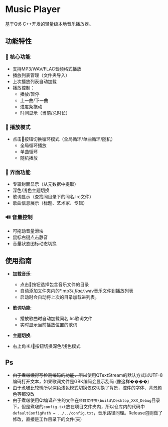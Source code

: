 # Music Player

基于Qt6 C++开发的轻量级本地音乐播放器。

## 功能特性

### 🎵 核心功能
- 支持MP3/WAV/FLAC音频格式播放
- 播放列表管理（文件夹导入）
- 上次播放列表自动加载
- 播放控制：
  - 播放/暂停
  - 上一曲/下一曲
  - 进度条拖动
  - 时间显示（当前/总时长）

### 🔁 播放模式
- 点击🔄按钮切换循环模式（全局循环/单曲循环/随机）
  - 全局循环播放
  - 单曲循环
  - 随机播放

### 🎨 界面功能
- 专辑封面显示（从元数据中提取）
- 深色/浅色主题切换
- 歌词显示（查找同目录下的同名.lrc文件）
- 歌曲信息展示（标题、艺术家、专辑）

### 🔊 音量控制
- 可拖动音量滑块
- 鼠标右键点击静音
- 音量状态图标动态切换

## 使用指南

 - **加载音乐**:
   - 点击📂按钮选择包含音乐文件的目录
   - 自动添加文件夹内的*.mp3/*.flac/*.wav音乐文件到播放列表
   - 启动时会自动将上次的目录加载进列表。

 - **歌词功能**:
   - 播放歌曲时自动加载同名.lrc歌词文件
   - 实时显示当前播放位置的歌词

 -  **主题切换**:
   - 右上角☀/🌙按钮切换深色/浅色模式
   
## Ps
 - ~~由于煮啵懒得写检测编码的功能，所以~~使用QTextStream的默认方式以UTF-8编码打开文本，如果歌词文件是GBK编码会显示乱码 (像这样����)
 - ~~由于煮啵比较懒所以~~深色浅色模式切换仅仅切换了背景，控件的字体、背景颜色等都没改
 - 由于煮啵使用Qt编译产生的文件在`项目文件夹\build\Desktop_XXX_Debug`目录下，但是煮啵的`config.txt`放在项目文件夹内，所以仓库内的代码中`defaultConfigPath = ../../config.txt`，音乐路径同理。Release包则做了修改，直接是工作目录下的文件(夹)

